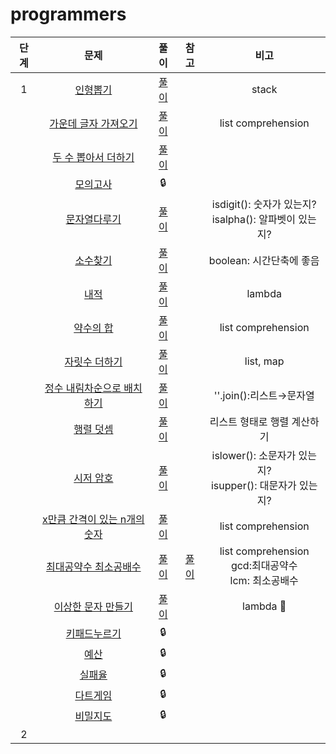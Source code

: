 # programmers

| 단계 |                             문제                             |                             풀이                             |                             참고                             |                             비고                             |
| :--: | :----------------------------------------------------------: | :----------------------------------------------------------: | :----------------------------------------------------------: | :----------------------------------------------------------: |
|  1   | [인형뽑기](https://programmers.co.kr/learn/courses/30/lessons/64061) | [풀이](https://github.com/sdff0908/Coding-practice/blob/master/solution/pb1.md) |                                                              |                            stack                             |
|      | [가운데 글자 가져오기](https://programmers.co.kr/learn/courses/30/lessons/12903) | [풀이](https://github.com/sdff0908/Coding-practice/blob/master/solution/pb2.md) |                                                              |                      list comprehension                      |
|      | [두 수 뽑아서 더하기](https://programmers.co.kr/learn/courses/30/lessons/68644) | [풀이](https://github.com/sdff0908/Coding-practice/blob/master/solution/pb3.md) |                                                              |                                                              |
|      | [모의고사](https://programmers.co.kr/learn/courses/30/lessons/42840) |                            :lock:                            |                                                              |                                                              |
|      | [문자열다루기](https://programmers.co.kr/learn/courses/30/lessons/12918) | [풀이](https://github.com/sdff0908/Coding-practice/blob/master/solution/pb5.md) |                                                              |  isdigit(): 숫자가 있는지?<br />isalpha(): 알파벳이 있는지?  |
|      | [소수찾기](https://programmers.co.kr/learn/courses/30/lessons/12921) | [풀이](https://github.com/sdff0908/Coding-practice/blob/master/solution/pb6.md) |                                                              |                   boolean: 시간단축에 좋음                   |
|      | [내적](https://programmers.co.kr/learn/courses/30/lessons/70128) | [풀이](https://github.com/sdff0908/Coding-practice/blob/master/solution/pb7.md) |                                                              |                            lambda                            |
|      | [약수의 합](https://programmers.co.kr/learn/courses/30/lessons/12928) | [풀이](https://github.com/sdff0908/Coding-practice/blob/master/solution/pb8.md) |                                                              |                      list comprehension                      |
|      | [자릿수 더하기](https://programmers.co.kr/learn/courses/30/lessons/12931) | [풀이](https://github.com/sdff0908/Coding-practice/blob/master/solution/pb9.md) |                                                              |                          list, map                           |
|      | [정수 내림차순으로 배치하기](https://programmers.co.kr/learn/courses/30/lessons/12933) | [풀이](https://github.com/sdff0908/Coding-practice/blob/master/solution/pb10.md) |                                                              |                   ''.join():리스트→문자열                    |
|      | [행렬 덧셈](https://programmers.co.kr/learn/courses/30/lessons/12950) | [풀이](https://github.com/sdff0908/Coding-practice/blob/master/solution/pb11.md) |                                                              |                 리스트 형태로 행렬 계산하기                  |
|      | [시저 암호](https://programmers.co.kr/learn/courses/30/lessons/12926) | [풀이](https://github.com/sdff0908/Coding-practice/blob/master/solution/pb12.md) |                                                              | islower(): 소문자가 있는지?<br />isupper(): 대문자가 있는지? |
|      | [x만큼 간격이 있는 n개의 숫자](https://programmers.co.kr/learn/courses/30/lessons/12954) | [풀이](https://github.com/sdff0908/Coding-practice/blob/master/solution/pb13.md) |                                                              |                      list comprehension                      |
|      | [최대공약수 최소공배수](https://programmers.co.kr/learn/courses/30/lessons/12940) | [풀이](https://github.com/sdff0908/Coding-practice/blob/master/solution/pb14-1.md) | [풀이](https://github.com/sdff0908/Coding-practice/blob/master/solution/pb14-2.md) |  list comprehension <br/>gcd:최대공약수<br/>lcm: 최소공배수  |
|      | [이상한 문자 만들기](https://programmers.co.kr/learn/courses/30/lessons/12930) | [풀이](https://github.com/sdff0908/Coding-practice/blob/master/solution/pb15.md) |                                                              |                       lambda :pushpin:                       |
|      | [키패드누르기](https://programmers.co.kr/learn/courses/30/lessons/67256) |                            :lock:                            |                                                              |                                                              |
|      | [예산](https://programmers.co.kr/learn/courses/30/lessons/12982) |                            :lock:                            |                                                              |                                                              |
|      | [실패율](https://programmers.co.kr/learn/courses/30/lessons/42889) |                            :lock:                            |                                                              |                                                              |
|      | [다트게임](https://programmers.co.kr/learn/courses/30/lessons/17682) |                            :lock:                            |                                                              |                                                              |
|      | [비밀지도](https://programmers.co.kr/learn/courses/30/lessons/17681) |                            :lock:                            |                                                              |                                                              |
|  2   |                                                              |                                                              |                                                              |                                                              |



